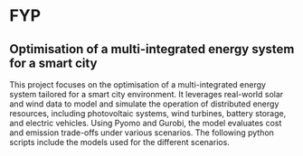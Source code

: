 # FYP
## Optimisation of a multi-integrated energy system for a smart city
This project focuses on the optimisation of a multi-integrated energy system tailored for a smart city environment. It leverages real-world solar and wind data to model and simulate the operation of distributed energy resources, including photovoltaic systems, wind turbines, battery storage, and electric vehicles. Using Pyomo and Gurobi, the model evaluates cost and emission trade-offs under various scenarios. The following python scripts include the models used for the different scenarios. 

